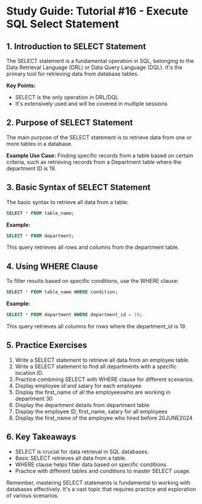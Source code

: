 # Study Guide: Tutorial #16 - Execute SQL Select Statement

## 1. Introduction to SELECT Statement

The SELECT statement is a fundamental operation in SQL, belonging to the Data Retrieval Language (DRL) or Data Query Language (DQL). It's the primary tool for retrieving data from database tables. 

**Key Points:**
- SELECT is the only operation in DRL/DQL
- It's extensively used and will be covered in multiple sessions

## 2. Purpose of SELECT Statement

The main purpose of the SELECT statement is to retrieve data from one or more tables in a database. 

**Example Use Case:**
Finding specific records from a table based on certain criteria, such as retrieving records from a Department table where the department ID is 19.

## 3. Basic Syntax of SELECT Statement

The basic syntax to retrieve all data from a table:

```sql
SELECT * FROM table_name;
```

**Example:**
```sql
SELECT * FROM department;
```
This query retrieves all rows and columns from the department table. 

## 4. Using WHERE Clause

To filter results based on specific conditions, use the WHERE clause:

```sql
SELECT * FROM table_name WHERE condition;
```

**Example:**
```sql
SELECT * FROM department WHERE department_id = 19;
```
This query retrieves all columns for rows where the department_id is 19. 

## 5. Practice Exercises

1. Write a SELECT statement to retrieve all data from an employee table.
2. Write a SELECT statement to find all departments with a specific location ID.
3. Practice combining SELECT with WHERE clause for different scenarios.
4. Display employee id and salary for each employee
5. Display the first_name of all the employeeswho are working in department 30
6. Display the department details from department table
7. Display the employee ID, first_name, salary for all employees
8. Display the first_name of the employee who hired before 20JUNE2024

## 6. Key Takeaways

- SELECT is crucial for data retrieval in SQL databases.
- Basic SELECT retrieves all data from a table.
- WHERE clause helps filter data based on specific conditions.
- Practice with different tables and conditions to master SELECT usage.

Remember, mastering SELECT statements is fundamental to working with databases effectively. It's a vast topic that requires practice and exploration of various scenarios. 
